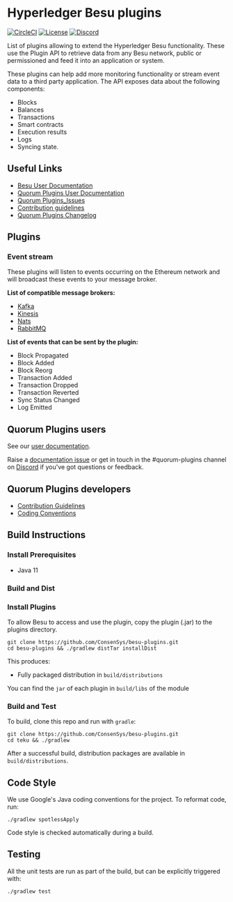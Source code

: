 # Hyperledger Besu plugins

[![CircleCI](https://circleci.com/gh/ConsenSys/besu-plugins/tree/master.svg?style=svg)](https://circleci.com/gh/ConsenSys/besu-plugins/tree/master)
[![License](https://img.shields.io/badge/License-Apache%202.0-blue.svg)](https://github.com/PegasysEng/besu/blob/master/LICENSE)
[![Discord](https://img.shields.io/badge/Chat-on%20Discord-blue)](TODO-ADD-LINK)

List of plugins allowing to extend the Hyperledger Besu functionality. These use the Plugin API to retrieve data from any Besu network, public or permissioned and feed it into an application or system.

These plugins can help add more monitoring functionality or stream event data to a third party application. The API exposes data about the following components:

- Blocks
- Balances
- Transactions
- Smart contracts
- Execution results
- Logs
- Syncing state.

## Useful Links

* [Besu User Documentation](https://besu.hyperledger.org)
* [Quorum Plugins User Documentation](https://docs.quorumplugins.consensys.net/en/stable)
* [Quorum Plugins_Issues](https://github.com/ConsenSys/besu-plugins/issues)
* [Contribution guidelines](CONTRIBUTING.md)
* [Quorum Plugins Changelog](CHANGELOG.md)

## Plugins 

 ### Event stream 
 
These plugins will listen to events occurring on the Ethereum network and will broadcast these events to your message broker.

**List of compatible message brokers:**
- [Kafka](https://github.com/ConsenSys/besu-plugins/tree/master/event-stream/kafka)
- [Kinesis](https://github.com/ConsenSys/besu-plugins/tree/master/event-stream/kinesis)
- [Nats](https://github.com/ConsenSys/besu-plugins/tree/master/event-stream/nats)
- [RabbitMQ](https://github.com/ConsenSys/besu-plugins/tree/master/event-stream/rabbitmq)

**List of events that can be sent by the plugin:**
- Block Propagated
- Block Added
- Block Reorg
- Transaction Added
- Transaction Dropped
- Transaction Reverted
- Sync Status Changed
- Log Emitted

## Quorum Plugins users 

See our [user documentation](https://docs.quorumplugins.consensys.net/). 

Raise a [documentation issue](TODO-ADD-LINK/issues) or get in touch in 
the #quorum-plugins channel on [Discord](TODO-ADD-LINK) if you've got questions or feedback. 

## Quorum Plugins developers 

* [Contribution Guidelines](CONTRIBUTING.md)
* [Coding Conventions](https://github.com/hyperledger/besu/blob/master/CODING-CONVENTIONS.md)

## Build Instructions

### Install Prerequisites

* Java 11

### Build and Dist

### Install Plugins

To allow Besu to access and use the plugin, copy the plugin (.jar) to the plugins directory.

```shell script
git clone https://github.com/ConsenSys/besu-plugins.git
cd besu-plugins && ./gradlew distTar installDist
```

This produces:
- Fully packaged distribution in `build/distributions` 


You can find the `jar` of each plugin in `build/libs` of the module 


### Build and Test

To build, clone this repo and run with `gradle`:

```shell script
git clone https://github.com/ConsenSys/besu-plugins.git
cd teku && ./gradlew
```

After a successful build, distribution packages are available in `build/distributions`.

## Code Style

We use Google's Java coding conventions for the project. To reformat code, run: 

```shell script 
./gradlew spotlessApply
```

Code style is checked automatically during a build.

## Testing

All the unit tests are run as part of the build, but can be explicitly triggered with:

```shell script 
./gradlew test
```

